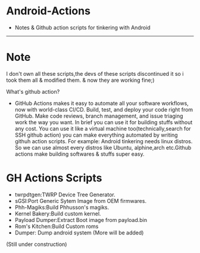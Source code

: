 # Android-Actions
- Notes & Github action scripts for tinkering with Android
----------------------------------------------------------
# Note
I don't own all these scripts,the devs of these scripts discontinued it so i took them all & modified them. & now they are working fine;)

What's github action?
- GitHub Actions makes it easy to automate all your software workflows, now with world-class CI/CD. Build, test, and deploy your code right from GitHub. Make code reviews, branch management, and issue triaging work the way you want.
In brief you can use it for building stuffs without any cost. You can use it like a virtual machine too(technically,search for SSH github action) you can make everything automated by writing githuh action scripts. For example: Android tinkering needs linux distros. So we can use almost every distros like Ubuntu, alphine,arch etc.Github actions make building softwares & stuffs super easy.

# GH Actions Scripts
- twrpdtgen:TWRP Device Tree Generator.
- sGSI:Port Generic Sytem Image from OEM firmwares.
- Phh-Magiks:Build Phhusson's magiks.
- Kernel Bakery:Build custom kernel.
- Payload Dumper:Extract Boot image from payload.bin
- Rom's Kitchen:Build Custom roms
- Dumper: Dump android system
(More will be added)

(Still under construction)
